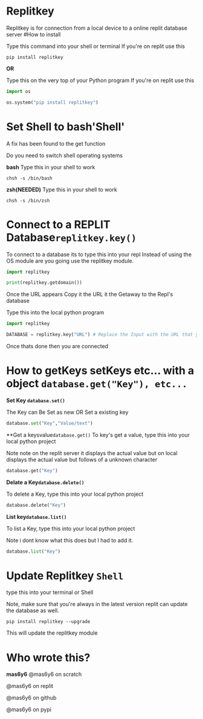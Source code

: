 # Replitkey
Replitkey is for connection from a local device to a online replit database server
#How to install

Type this command into your shell or terminal
If you're on replit use this
```
pip install replitkey
```
**OR**

Type this on the very top of your Python program
If you're on replit use this
```python
import os

os.system("pip install replitkey")
```
# Set Shell to bash'Shell'

A fix has been found to the get function

Do you need to switch shell operating systems

**bash**
Type this in your shell to work
```
chsh -s /bin/bash
```
**zsh(NEEDED)**
Type this in your shell to work
```
chsh -s /bin/zsh
```

# Connect to a REPLIT Database`replitkey.key()`
To connect to a database its to type this into your repl
Instead of using the OS module are you going use the replitkey module.
```python
import replitkey

print(replitkey.getdomain())
```
Once the URL appears Copy it the URL it the Getaway to the Repl's database

Type this into the local python program

```python
import replitkey

DATABASE = replitkey.key("URL") # Replace the Input with the URL that you Copyed
```
Once thats done then you are connected

# How to getKeys setKeys etc... with a object `database.get("Key"), etc...`

**Set Key `database.set()`**

The Key can Be Set as new OR Set a existing key
```python
database.set("Key","Value/text")
```

**Get a keysvalue`database.get()`
To key's get a value, type this into your local python project

Note note on the replit server it displays the actual value but on local displays the actual value but follows of a unknown character

```python
database.get("Key")
```

**Delate a Key`database.delete()`**

To delete a Key, type this into your local python project
```python
database.delete("Key")
```

**List key`database.list()`**

To list a Key, type this into your local python project

Note i dont know what this does but I had to add it.

```python
database.list("Key")
```

# Update Replitkey `Shell`

type this into your terminal or Shell

Note, make sure that you're always in the latest version replit can update the database as well.

```
pip install replitkey --upgrade
```

This will update the replitkey module

# Who wrote this?

**mas6y6**
@mas6y6 on scratch

@mas6y6 on replit

@mas6y6 on github

@mas6y6 on pypi
